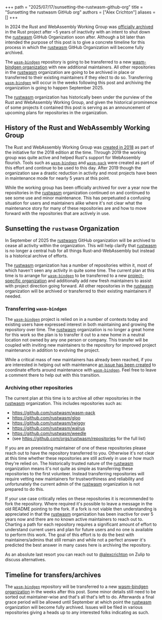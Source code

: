 +++
path = "2025/07/17/sunsetting-the-rustwasm-github-org"
title = "Sunsetting the rustwasm GitHub org"
authors = ["Alex Crichton"]
aliases = []
+++

In 2024 the Rust and WebAssembly Working Group was [officially
archived][archive] in the Rust project after ~5 years of inactivity with an
intent to shut down the [rustwasm] GitHub Organization soon after. Although a
bit later than intended the purpose of this post is to give a concrete timeline
for this process in which the [rustwasm] GitHub Organization will become fully
archived.

The [`wasm-bindgen`] repository is going to be transferred to a new
[wasm-bindgen organization][wbgorg] with new additional maintainers. All
other repositories in the [rustwasm] organization are going to be archived in
place or transferred to their existing maintainers if they elect to do so.
Transferring [`wasm-bindgen`] will occur in the weeks following this post and
archiving the organization is going to happen September 2025.

The [rustwasm] organization has historically been under the purview of the Rust
and WebAssembly Working Group, and given the historical prominence of some
projects it contained this post is serving as an announcement of upcoming plans
for repositories in the organization.

[archive]: https://github.com/rust-lang/team/pull/1489
[wbgorg]: https://github.com/wasm-bindgen

## History of the Rust and WebAssembly Working Group

The Rust and WebAssembly Working Group was [created in 2018][create] as part of
the initiative for the 2018 edition at the time. Through 2019 the
working group was quite active and helped Rust's support for WebAssembly
flourish. Tools such as [`wasm-bindgen`] and [`wasm-pack`] were created as part
of this effort and continue to be used to this day. After 2019 though the
organization saw a drastic reduction in activity and most projects have been in
maintenance mode for nearly 5 years at this point.

While the working group has been officially archived for over a year now the
repositories in the [rustwasm] organization continued on and continued to see
some use and minor maintenance. This has perpetuated a confusing situation for
users and maintainers alike where it's not clear what the maintenance story for
many of these repositories are and how to move forward with the repositories
that are actively in use.

## Sunsetting the `rustwasm` Organization

In September of 2025 the [rustwasm] GitHub organization will be archived to
cease all activity within the organization. This will help clarify that
[rustwasm] is no longer a central hub for all things Rust-and-WebAssembly but
instead is a historical archive of efforts.

The [rustwasm] organization has a number of repositories within it, most of
which haven't seen any activity in quite some time. The current plan at this
time is to arrange for [`wasm-bindgen`] to be transferred to a new
[project-specific organization][wbgorg] and additionally add new fresh
maintainers to assist with project direction going forward. All other
repositories in the [rustwasm] organization will be archived or transferred to
their existing maintainers if needed.

### Transferring `wasm-bindgen`

The [`wasm-bindgen`] project is relied on in a number of contexts today and
existing users have expressed interest in both maintaining and growing the
repository over time. The [rustwasm] organization is no longer a great home for
this work so the plan is to transfer it out to a new home in a neutral location
not owned by any one person or company. This transfer will be coupled with
inviting new maintainers to the repository for improved project maintenance in
addition to evolving the project.

While a critical mass of new maintainers has already been reached, if you are
interested in helping out with maintenance [an issue has been
created][wasm-bindgen-help] to coordinate efforts around maintenance with
[`wasm-bindgen`]. Feel free to leave a comment there to help out with this
transition.

### Archiving other repositories

The current plan at this time is to archive all other repositories in the
[rustwasm] organization. This includes repositories such as:

* https://github.com/rustwasm/wasm-pack
* https://github.com/rustwasm/gloo
* https://github.com/rustwasm/twiggy
* https://github.com/rustwasm/walrus
* https://github.com/rustwasm/weedle
* (see https://github.com/orgs/rustwasm/repositories for the full list)

If you are an preexisting maintainer of one of these repositories please reach
out to have the repository transferred to you. Otherwise it's not clear at this
time whether these repositories are still actively in use or how much they're
relied on. The historically trusted nature of the [rustwasm] organization means
it's not quite as simple as transferring these repositories to the first
volunteer. Instead transferring repositories will require vetting new
maintainers for trustworthiness and reliability and unfortunately the current
admin of the [rustwasm] organization is not prepared to do this.

If your use case critically relies on these repositories it is
recommended to fork the repository. Where required it's possible to leave a
message in the old README pointing to the fork. If a fork is not viable then
understanding is appreciated in that the [rustwasm] organization has been
inactive for over 5 years now and there are no known active maintainers to
reach out to. Charting a path for each repository requires a significant amount
of effort to understand current users and plan for future users and no one is
available to perform this work. The goal of this effort is to do the best with
maintainers/admins that still remain and while not a perfect answer it's
predicted the best answer in many cases here is archiving the repository.

As an absolute last resort you can reach out to [@alexcrichton] on Zulip to
discuss alternatives.

## Timeline for transfers/archives

The [`wasm-bindgen`] repository will be transferred to a new [wasm-bindgen
organization][wbgorg] in the weeks after this post. Some minor details still
need to be sorted out maintainer-wise and that's all that's left to do.
Afterwards a final grace period will be allowed until September at which point
the [rustwasm] organization will become fully archived. Issues will be filed in
various repositories giving a heads up to any interested folks indicating as
such.

[rustwasm]: https://github.com/rustwasm
[create]: https://blog.rust-lang.org/2018/12/06/Rust-1.31-and-rust-2018/
[`wasm-bindgen`]: https://github.com/rustwasm/wasm-bindgen
[`wasm-pack`]: https://github.com/rustwasm/wasm-pack
[@alexcrichton]: https://github.com/alexcrichton
[wasm-bindgen-help]: TODO

